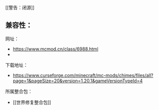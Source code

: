 [[警告：闭源]]

兼容性：
- 

网址：
- https://www.mcmod.cn/class/6988.html
- 

下载地址：
- https://www.curseforge.com/minecraft/mc-mods/chimes/files/all?page=1&pageSize=20&version=1.20.1&gameVersionTypeId=4

所属整合包：
- [[世界修复整合包]]